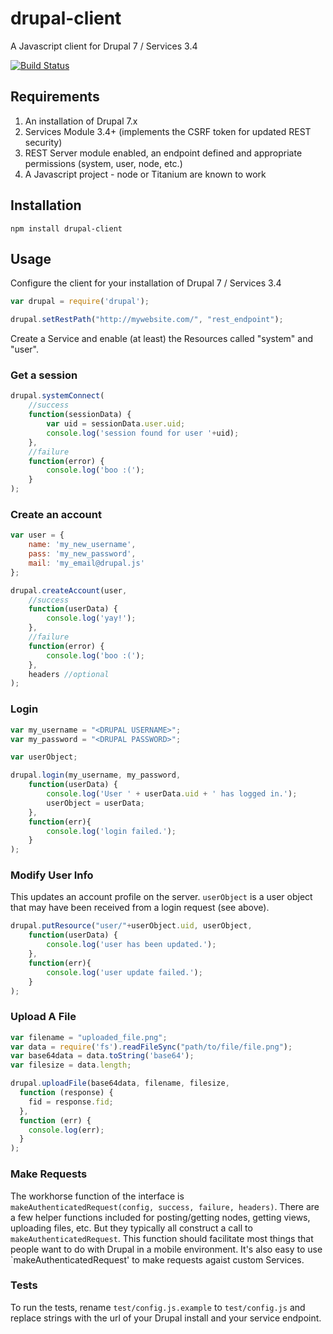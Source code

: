 # drupal-client

A Javascript client for Drupal 7 / Services 3.4

[![Build Status](https://travis-ci.org/jbeuckm/drupal-client.png)](https://travis-ci.org/jbeuckm/drupal-client)

## Requirements

1. An installation of Drupal 7.x
2. Services Module 3.4+ (implements the CSRF token for updated REST security)
3. REST Server module enabled, an endpoint defined and appropriate permissions (system, user, node, etc.)
4. A Javascript project - node or Titanium are known to work

## Installation

`npm install drupal-client`

## Usage

Configure the client for your installation of Drupal 7 / Services 3.4

```javascript
var drupal = require('drupal');

drupal.setRestPath("http://mywebsite.com/", "rest_endpoint");
```

Create a Service and enable (at least) the Resources called "system" and "user".

### Get a session

```javascript
drupal.systemConnect(
	//success
	function(sessionData) {
		var uid = sessionData.user.uid;
		console.log('session found for user '+uid);
	},
	//failure
	function(error) {
		console.log('boo :(');
	}
);
```

### Create an account

```javascript
var user = {
	name: 'my_new_username',
	pass: 'my_new_password',
	mail: 'my_email@drupal.js'
};

drupal.createAccount(user,
	//success
	function(userData) {
		console.log('yay!');
	},
	//failure
	function(error) {
		console.log('boo :(');
	},
	headers //optional
);
```

### Login

```javascript
var my_username = "<DRUPAL USERNAME>";
var my_password = "<DRUPAL PASSWORD>";

var userObject;

drupal.login(my_username, my_password,
	function(userData) {
		console.log('User ' + userData.uid + ' has logged in.');
		userObject = userData;
	},
	function(err){
		console.log('login failed.');
	}
);
```

### Modify User Info

This updates an account profile on the server. `userObject` is a user object that may have been received from a login request (see above).

```javascript
drupal.putResource("user/"+userObject.uid, userObject,
	function(userData) {
		console.log('user has been updated.');
	},
	function(err){
		console.log('user update failed.');
	}
);

```

### Upload A File

```javascript
var filename = "uploaded_file.png";
var data = require('fs').readFileSync("path/to/file/file.png");
var base64data = data.toString('base64');
var filesize = data.length;

drupal.uploadFile(base64data, filename, filesize,
  function (response) {
    fid = response.fid;
  },
  function (err) {
    console.log(err);
  }
);

```

### Make Requests

The workhorse function of the interface is `makeAuthenticatedRequest(config, success, failure, headers)`. There are a few helper functions included for posting/getting nodes, getting views, uploading files, etc. But they typically all construct a call to `makeAuthenticatedRequest`. This function should facilitate most things that people want to do with Drupal in a mobile environment. It's also easy to use `makeAuthenticatedRequest' to make requests agaist custom Services.

### Tests

To run the tests, rename `test/config.js.example` to `test/config.js` and replace strings with the url of your Drupal install and your service endpoint.
